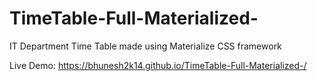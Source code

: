 # TimeTable-Full-Materialized-
IT Department Time Table made using Materialize CSS framework

Live Demo: https://bhunesh2k14.github.io/TimeTable-Full-Materialized-/
